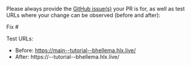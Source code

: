 Please always provide the [GitHub issue(s)](../issues) your PR is for, as well as test URLs where your change can be observed (before and after):

Fix #<gh-issue-id>

Test URLs:
- Before: https://main--tutorial--bhellema.hlx.live/
- After: https://<branch>--tutorial--bhellema.hlx.live/
